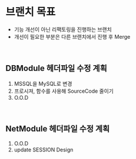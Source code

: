 # 브랜치 목표
* 기능 개선이 아닌 리팩토링을 진행하는 브랜치
* 개선이 필요한 부분은 다른 브랜치에서 진행 후 Merge

<br/>

## DBModule 헤더파일 수정 계획
1. MSSQL을 MySQL로 변경
2. 프로시져, 함수를 사용해 SourceCode 줄이기
3. O.O.D

<br/>

## NetModule 헤더파일 수정 계획
1. O.O.D
2. update SESSION Design
